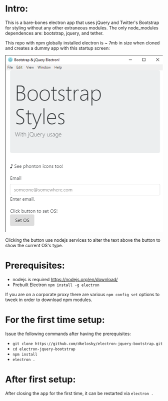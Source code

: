 Intro:
======
This is a bare-bones electron app that uses jQuery and Twitter's Bootstrap for
styling without any other extraneous modules.  The only node_modules
dependences are: bootstrap, jquery, and tether.  

This repo with npm globally installed electron is ~ 7mb in size when cloned
and creates a dummy app with this startup screen:

![Alt text](AppScreenshot.jpeg?raw=true "Screen shot")

Clicking the button use nodejs services to alter the text above the button to
show the current OS's type.

Prerequisites:
==============
* nodejs is required https://nodejs.org/en/download/
* Prebuilt Electron ```npm install -g electron```

If you are on a corporate proxy there are various `npm config set` options to
tweek in order to download npm modules.

For the first time setup:
=========================
Issue the following commands after having the prerequisites:
* ```git clone https://github.com/dkelosky/electron-jquery-bootstrap.git```
* ```cd electron-jquery-bootstrap```
* ```npm install```
* ```electron .```

After first setup:
==================
After closing the app for the first time, it can be restarted via ```electron .```
